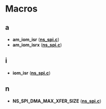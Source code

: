 
# Macros



## a

* **am\_iom\_isr** ([**ns\_spi.c**](ns__spi_8c.md))
* **am\_iom\_isrx** ([**ns\_spi.c**](ns__spi_8c.md))


## i

* **iom\_isr** ([**ns\_spi.c**](ns__spi_8c.md))


## n

* **NS\_SPI\_DMA\_MAX\_XFER\_SIZE** ([**ns\_spi.c**](ns__spi_8c.md))




